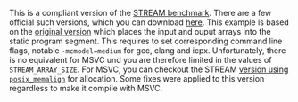 This is a compliant version of the [STREAM benchmark](https://www.cs.virginia.edu/stream/).
There are a few official such versions, which you can download [here](https://www.cs.virginia.edu/stream/FTP/Code/).
This example is based on the [original version](https://www.cs.virginia.edu/stream/FTP/Code/stream.c) which places the input and ouput arrays into the static program segment.
This requires to set corresponding command line flags, notable `-mcmodel=medium` for gcc, clang and icpx.
Unfortunately, there is no equivalent for MSVC und you are therefore limited in the values of `STREAM_ARRAY_SIZE`.
For MSVC, you can checkout the STREAM [version using `posix_memalign`](https://www.cs.virginia.edu/stream/FTP/Code/Versions/stream_5-10_posix_memalign.c) for allocation.
Some fixes were applied to this version regardless to make it compile with MSVC.
